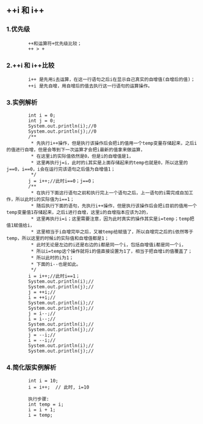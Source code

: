 

## ++i 和 i++


### 1.优先级
            ++和运算符+优先级比较；
            ++ > +
            
### 2.++i 和 i++比较
            i++ 是先用i去运算，在这一行语句之后i在显示自己真实的自增值(自增后的值)；
            ++i 是先自增，用自增后的值去执行这一行语句的运算操作。

### 3.实例解析
            
            int i = 0;
            int j = 0;
            System.out.println(i);//0
            System.out.println(j);//0
            /**
             * 先执行i++操作，但是执行该操作后会把i的值用一个temp变量存储起来，之后i的值进行自增，但是会等到下一次运算才会把i最新的值拿来做运算，
             * 在这里i的实际值依然是0，但是i的自增值是1，
             * 这里再执行j=i，此时的i其实是上面存储起来的temp也就是0，所以这里的j==0，i==0，i会在运行完该语句之后值为自增值1；
             */
            j = i++;//此时i==0；j==0；
            /**
             * 在执行下面这行语句之前和执行完上一个语句之后，上一语句的i需完成自加工作，所以此时i的实际值为i==1；
             * 随后执行下面的语句，先执行i++操作，但是执行该操作后会把i目前的值用一个temp变量值1存储起来，之后i进行自增，这里i的自增指本应该为2的，
             * 这里再执行i=i；这里需要注意，因为此时真实的操作其实是i=temp；temp把值1赋值给i，
             * 这里相当于i自增完毕之后，又被temp给赋值了，所以自增完之后的i依然等于temp，所以这里的时候i的实际值和自增值都是1；
             * 此时无论是左边的i还是右边的i都是同一个i，包括自增值i都是同一个i，
             * 所以i=temp这个操作就将i的值直接设置为1了，相当于把自增i的值覆盖了；
             * 所以此时的i为1；
             * 下面的i--也是如此。
             */
            i = i++;//此时i==1；
            System.out.println(i);//
            System.out.println(j);//
            j = ++i;//
            i = ++i;//
            System.out.println(i);//
            System.out.println(j);//
            j = i--;//
            i = i--;//
            System.out.println(i);//
            System.out.println(j);//
            j = --i;//
            i = --i;//
            System.out.println(i);//
            System.out.println(j);//
            
### 4.简化版实例解析
            int i = 10;
            i = i++;  // 此时, i=10

            执行步骤:
            int temp = i;
            i = i + 1;
            i = temp;

